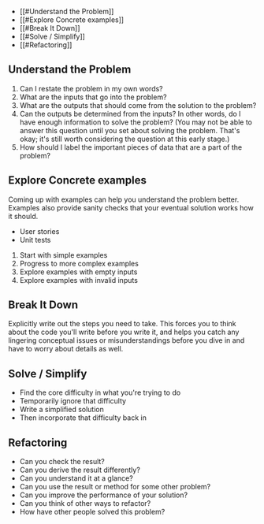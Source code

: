 - [[#Understand the Problem]]
- [[#Explore Concrete examples]]
- [[#Break It Down]]
- [[#Solve / Simplify]]
- [[#Refactoring]]

## Understand the Problem

1. Can I restate the problem in my own words?
2. What are the inputs that go into the problem?
3. What are the outputs that should come from the solution to the problem?
4. Can the outputs be determined from the inputs? In other words, do I have enough information to solve the problem? (You may not be able to answer this question until you set about solving the problem. That's okay; it's still worth considering the question at this early stage.)
5. How should I label the important pieces of data that are a part of the problem?

## Explore Concrete examples

Coming up with examples can help you understand the problem better.
Examples also provide sanity checks that your eventual solution works how it should.
- User stories
- Unit tests

1. Start with simple examples
2. Progress to more complex examples
3. Explore examples with empty inputs
4. Explore examples with invalid inputs

## Break It Down

Explicitly write out the steps you need to take.
This forces you to think about the code you'll write before you write it, and helps you catch any lingering conceptual issues or misunderstandings before you dive in and have to worry about details as well.

## Solve / Simplify

- Find the core difficulty in what you're trying to do
- Temporarily ignore that difficulty
- Write a simplified solution
- Then incorporate that difficulty back in

## Refactoring

- Can you check the result?
- Can you derive the result differently?
- Can you understand it at a glance?
- Can you use the result or method for some other problem?
- Can you improve the performance of your solution?
- Can you think of other ways to refactor?
- How have other people solved this problem?
